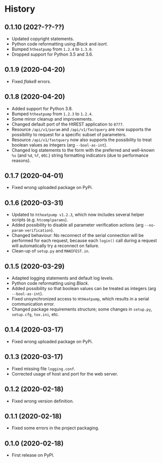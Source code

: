 # History

## 0.1.10 (202?-??-??)

* Updated copyright statements.
* Python code reformatting using *Black* and *isort*.
* Bumped `htheatpump` from `1.2.4` to `1.3.0`.
* Dropped support for Python 3.5 and 3.6.

## 0.1.9 (2020-04-20)

* Fixed *flake8* errors.

## 0.1.8 (2020-04-20)

* Added support for Python 3.8.
* Bumped `htheatpump` from `1.2.3` to `1.2.4`.
* Some minor cleanup and improvements.
* Changed default port of the HtREST application to `8777`.
* Resource `/api/v1/param` and `/api/v1/fastquery` are now supports the possibility to request
  for a specific subset of parameters.
* Resource `/api/v1/fastquery` now also supports the possibility to treat boolean values as
  integers (arg `--bool-as-int`).
* Changed log statements to the form with the preferred and well-known `%s` (and `%d`, `%f`, etc.)
  string formatting indicators (due to performance reasons).

## 0.1.7 (2020-04-01)

* Fixed wrong uploaded package on PyPi.

## 0.1.6 (2020-03-31)

* Updated to `htheatpump v1.2.3`, which now includes several helper scripts (e.g. `htcomplparams`).
* Added possibility to disable all parameter verification actions (arg `--no-param-verification`).
* Changed behaviour: No reconnect of the serial connection will be performed for each request,
  because each `login()` call during a request will automatically try a reconnect on failure.
* Clean-up of `setup.py` and `MANIFEST.in`.

## 0.1.5 (2020-03-29)

* Adapted logging statements and default log levels.
* Python code reformatting using *Black*.
* Added possibility so that boolean values can be treated as integers (arg `--bool-as-int`).
* Fixed unsynchronized access to `HtHeatpump`, which results in a serial communication error.
* Changed package requirements structure; some changes in `setup.py`, `setup.cfg`, `tox.ini`, etc.

## 0.1.4 (2020-03-17)

* Fixed wrong uploaded package on PyPi.

## 0.1.3 (2020-03-17)

* Fixed missing file `logging.conf`.
* Corrected usage of host and port for the web server.

## 0.1.2 (2020-02-18)

* Fixed wrong version definition.

## 0.1.1 (2020-02-18)

* Fixed some errors in the project packaging.

## 0.1.0 (2020-02-18)

* First release on PyPI.
